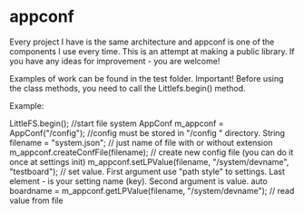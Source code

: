 # appconf

Every project I have is the same architecture and appconf is one of the components I use every time.
This is an attempt at making a public library. If you have any ideas for improvement - you are welcome!

Examples of work can be found in the test folder.
Important! Before using the class methods, you need to call the Littlefs.begin() method.

Example:

LittleFS.begin(); //start file system
AppConf m_appconf = AppConf("/config"); //config must be stored in "/config " directory.
String filename = "system.json"; // just name of file with or without extension
m_appconf.createConfFile(filename); // create new config file (you can do it once at settings init)
m_appconf.setLPValue(filename, "/system/devname", "testboard"); // set value. First argument use "path style" to settings. Last element - is your setting name (key). Second argument is value.
auto boardname = m_appconf.getLPValue(filename, "/system/devname"); // read value from file
